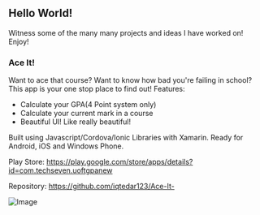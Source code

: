 ## Hello World!

Witness some of the many many projects and ideas I have worked on! Enjoy!

### Ace It!

Want to ace that course? Want to know how bad you're failing in school?
This app is your one stop place to find out!
Features:
- Calculate your GPA(4 Point system only)
- Calculate your current mark in a course
- Beautiful UI! Like really beautiful!

Built using Javascript/Cordova/Ionic Libraries with Xamarin. Ready for Android, iOS and Windows Phone. 

Play Store: 
https://play.google.com/store/apps/details?id=com.techseven.uoftgpanew

Repository: 
https://github.com/iqtedar123/Ace-It-

![Image](src)
